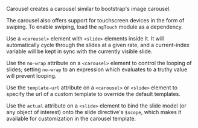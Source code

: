Carousel creates a carousel similar to bootstrap's image carousel.

The carousel also offers support for touchscreen devices in the form of swiping. To enable swiping, load the `ngTouch` module as a dependency.

Use a `<carousel>` element with `<slide>` elements inside it.  It will automatically cycle through the slides at a given rate, and a current-index variable will be kept in sync with the currently visible slide.

Use the `no-wrap` attribute on a `<carousel>` element to control the looping of slides; setting `no-wrap` to an expression which evaluates to a truthy value will prevent looping.

Use the `template-url` attribute on a `<carousel>` or `<slide>` element to specify the url of a custom template to override the default templates.

Use the `actual` attribute on a `<slide>` element to bind the slide model (or any object of interest) onto the slide directive's `$scope`, which makes it available for customization in the carousel template.
